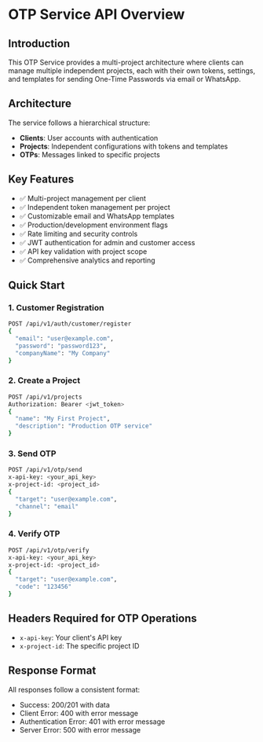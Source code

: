 # OTP Service API Overview

## Introduction
This OTP Service provides a multi-project architecture where clients can manage multiple independent projects, each with their own tokens, settings, and templates for sending One-Time Passwords via email or WhatsApp.

## Architecture
The service follows a hierarchical structure:
- **Clients**: User accounts with authentication
- **Projects**: Independent configurations with tokens and templates
- **OTPs**: Messages linked to specific projects

## Key Features
- ✅ Multi-project management per client
- ✅ Independent token management per project
- ✅ Customizable email and WhatsApp templates
- ✅ Production/development environment flags
- ✅ Rate limiting and security controls
- ✅ JWT authentication for admin and customer access
- ✅ API key validation with project scope
- ✅ Comprehensive analytics and reporting

## Quick Start

### 1. Customer Registration
```bash
POST /api/v1/auth/customer/register
{
  "email": "user@example.com",
  "password": "password123",
  "companyName": "My Company"
}
```

### 2. Create a Project
```bash
POST /api/v1/projects
Authorization: Bearer <jwt_token>
{
  "name": "My First Project",
  "description": "Production OTP service"
}
```

### 3. Send OTP
```bash
POST /api/v1/otp/send
x-api-key: <your_api_key>
x-project-id: <project_id>
{
  "target": "user@example.com",
  "channel": "email"
}
```

### 4. Verify OTP
```bash
POST /api/v1/otp/verify
x-api-key: <your_api_key>
x-project-id: <project_id>
{
  "target": "user@example.com",
  "code": "123456"
}
```

## Headers Required for OTP Operations
- `x-api-key`: Your client's API key
- `x-project-id`: The specific project ID

## Response Format
All responses follow a consistent format:
- Success: 200/201 with data
- Client Error: 400 with error message
- Authentication Error: 401 with error message
- Server Error: 500 with error message
